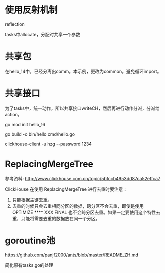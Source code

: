使用反射机制
==========

reflection

tasks中allocate，分配时共享一个参数

共享包
=====

在hello_14中，已经分离出comm。本示例，更改为common。避免循环import。

共享接口
=======

为了tasks中，统一动作，所以共享接口writeCH，然后再进行动作分派，分派给action。

go mod init hello_16

go build -o bin/hello cmd/hello.go

clickhouse-client -u hzg --password 1234

ReplacingMergeTree
==================

参考资料: http://www.clickhouse.com.cn/topic/5bfccb4953dd87ca52effca7

ClickHouse 在使用 ReplacingMergeTree 进行去重时要注意：  
1. 只能根据主键去重。
2. 去重的时候只会去重相同分区的数据，跨分区不会去重，即使是使用 OPTIMIZE **** XXX FINAL 也不会跨分区去重。如果一定要使用这个特性去重，只能将需要去重的数据放在同一个分区。

goroutine池
===========

https://github.com/panjf2000/ants/blob/master/README_ZH.md

简化原有tasks.go的处理